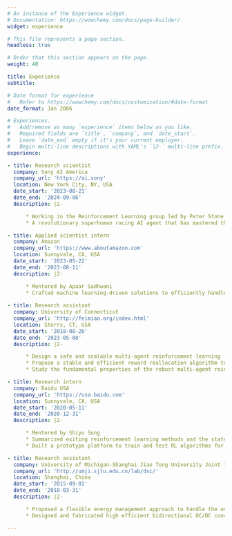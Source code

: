 ```yaml
---
# An instance of the Experience widget.
# Documentation: https://wowchemy.com/docs/page-builder/
widget: experience

# This file represents a page section.
headless: true

# Order that this section appears on the page.
weight: 40

title: Experience
subtitle:

# Date format for experience
#   Refer to https://wowchemy.com/docs/customization/#date-format
date_format: Jan 2006

# Experiences.
#   Add/remove as many `experience` items below as you like.
#   Required fields are `title`, `company`, and `date_start`.
#   Leave `date_end` empty if it's your current employer.
#   Begin multi-line descriptions with YAML's `|2-` multi-line prefix.
experience:

- title: Research scientist
  company: Sony AI America
  company_url: 'https://ai.sony'
  location: New York City, NY, USA
  date_start: '2023-08-21'
  date_end: '2024-09-06'
  description: |2-

      * Working in the Reinforcement Learning group led by Peter Stone and Peter Wurman.
      * A revolutionary superhuman racing AI agent that has mastered the highly realistic game of Gran Turismo, to race against and elevate the gaming experience of GT drivers.

- title: Applied scientist intern
  company: Amazon
  company_url: 'https://www.aboutamazon.com'
  location: Sunnyvale, CA, USA
  date_start: '2023-05-22'
  date_end: '2023-08-11'
  description: |2-

      * Mentored by Apaar Sadhwani 
      * Crafted machine learning-driven solutions to efficiently handle time-series data characterized by sparse observations.
   
- title: Research assistant
  company: University of Connecticut
  company_url: 'http://feimiao.org/index.html'
  location: Storrs, CT, USA
  date_start: '2018-08-26'
  date_end: '2023-05-08'
  description: |2-

      * Design a safe and scalable multi-agent reinforcement learning  framework for the behavior planning and control of connected autonomous vehicles to improve traffic efficiency and safety.
      * Propose a stable and efficient reward reallocation algorithm to motivate cooperation for multi-agent reinforcement learning assuming all agents are self-interested.
      * Study the fundamental properties of the robust multi-agent reinforcement learning under adversarial state perturbations and propose a new objective and an algorithm to learn robust policy.

- title: Research intern
  company: Baidu USA
  company_url: 'https://usa.baidu.com'
  location: Sunnyvale, CA, USA
  date_start: '2020-05-11'
  date_end: '2020-12-31'
  description: |2-

      * Mentored by Shiyu Song
      * Summarized exiting reinforcement learning methods and the state-of-art deep learning methods used in autonomous driving.
      * Built a prototype platform to train and test RL algorithms for autonomous vehicles in the Apollo platform and Amazon AWS. 

- title: Research assistant
  company: University of Michigan-Shanghai Jiao Tong University Joint Institute
  company_url: 'http://umji.sjtu.edu.cn/lab/dsc/'
  location: Shanghai, China
  date_start: '2015-09-01'
  date_end: '2018-03-31'
  description: |2-

      * Proposed a flexible energy management approach to handle the uncertainties of weather and sizing in an isolated microgrid, which would not be influenced dramatically by different weather conditions.
      * Designed and fabricated high efficient bidirectional DC/DC converters to conduct and validate energy management approaches in a downsized system.

---
```

